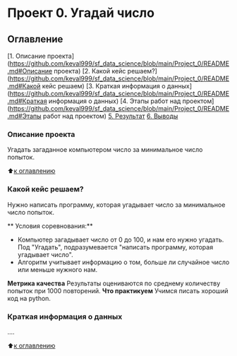 # Проект 0. Угадай число

## Оглавление
[1. Описание проекта](https://github.com/keval999/sf_data_science/blob/main/Project_0/README.md#Описание проекта)
[2. Какой кейс решаем?](https://github.com/keval999/sf_data_science/blob/main/Project_0/README.md#Какой кейс решаем)
[3. Краткая информация о данных](https://github.com/keval999/sf_data_science/blob/main/Project_0/README.md#Краткая информация о данных)
[4. Этапы работ над проектом](https://github.com/keval999/sf_data_science/blob/main/Project_0/README.md#Этапы работ над проектом)
[5. Результат](https://github.com/keval999/sf_data_science/blob/main/Project_0/README.md#Результат)
[6. Выводы](https://github.com/keval999/sf_data_science/blob/main/Project_0/README.md#Выводы)

### Описание проекта
Угадать загаданное компьютером число за минимальное число попыток.

:arrow_up:[к оглавлению]()

### Какой кейс решаем?
Нужно написать программу, которая угадывает число за минимальное число попыток.

** Условия соревнования:**
- Компьютер загадывает число от 0 до 100, и нам его нужно угадать. Под "Угадать", подразумевается "написать программу, которая угадывает число".
- Алгоритм учитывает информацию о том, больше ли случайное число или меньше нужного нам.

**Метрика качества**
Результаты оцениваются по среднему количеству попыток при 1000 повторений.
**Что практикуем**
Учимся писать хороший код на python.
### Краткая информация о данных
....

:arrow_up:[к оглавлению]()